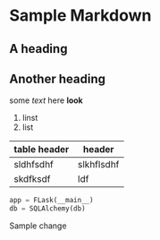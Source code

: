 # Sample Markdown

## A heading

## Another heading 

some *text* here **look**

1. linst
2. list

|table header|header|
|---------|----------|
|sldhfsdhf|slkhflsdhf|
|skdfksdf|ldf|
 
``` python
app = FLask(__main__)
db = SQLAlchemy(db)
```

Sample change

